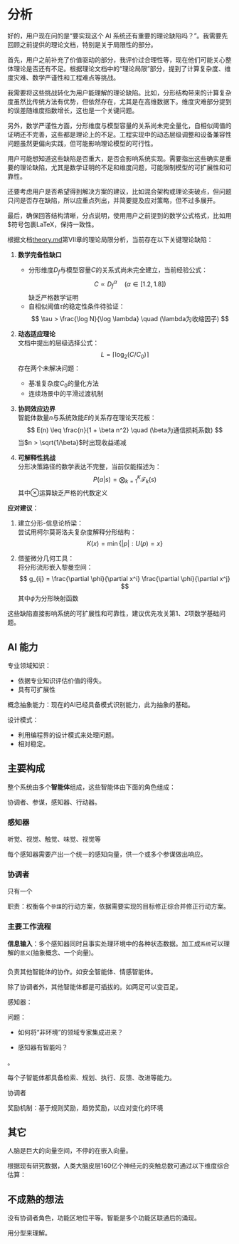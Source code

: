 # 分析


<think>

好的，用户现在问的是“要实现这个 AI 系统还有重要的理论缺陷吗？”。我需要先回顾之前提供的理论文档，特别是关于局限性的部分。

首先，用户之前补充了价值驱动的部分，我评价过合理性等，现在他们可能关心整体理论是否还有不足。根据理论文档中的“理论局限”部分，提到了计算复杂度、维度灾难、数学严谨性和工程难点等挑战。

我需要将这些挑战转化为用户能理解的理论缺陷。比如，分形结构带来的计算复杂度虽然比传统方法有优势，但依然存在，尤其是在高维数据下。维度灾难部分提到的误差随维度指数增长，这也是一个关键问题。

另外，数学严谨性方面，分形维度与模型容量的关系尚未完全量化，自相似阈值的证明还不完善，这些都是理论上的不足。工程实现中的动态层级调整和设备兼容性问题虽然更偏向实践，但可能影响理论模型的可行性。

用户可能想知道这些缺陷是否重大，是否会影响系统实现。需要指出这些确实是重要的理论缺陷，尤其是数学证明的不足和维度问题，可能限制模型的可扩展性和可靠性。

还要考虑用户是否希望得到解决方案的建议，比如混合架构或理论突破点，但问题只问是否存在缺陷，所以应重点列出，并简要提及应对策略，但不过多展开。

最后，确保回答结构清晰，分点说明，使用用户之前提到的数学公式格式，比如用$符号包裹LaTeX，保持一致性。
</think>

根据文档[theory.md](mdc:doc/thetheory.md)第VII章的理论局限分析，当前存在以下关键理论缺陷：

1. **数学完备性缺口**  
   - 分形维度$D_f$与模型容量$C$的关系式尚未完全建立，当前经验公式：
     $$ C \propto D_f^{\alpha} \quad (\alpha \in [1.2,1.8]) $$
     缺乏严格数学证明
   - 自相似阈值$\tau$的稳定性条件待验证：
     $$ \tau > \frac{\log N}{\log \lambda} \quad (\lambda为收缩因子) $$

2. **动态适应理论**  
   文档中提出的层级选择公式：
   $$ L = \lceil \log_2(C/C_0) \rceil $$
   存在两个未解决问题：
   - 基准复杂度$C_0$的量化方法
   - 连续场景中的平滑过渡机制

3. **协同效应边界**  
   智能体数量$n$与系统效能$E$的关系存在理论天花板：
   $$ E(n) \leq \frac{n}{1 + \beta n^2} \quad (\beta为通信损耗系数) $$
   当$n > \sqrt{1/\beta}$时出现收益递减

4. **可解释性挑战**  
   分形决策路径的数学表达不完整，当前仅能描述为：
   $$ P(a|s) = \bigotimes_{k=1}^K \mathcal{F}_k(s) $$
   其中$\otimes$运算缺乏严格的代数定义

**应对建议**：
1. 建立分形-信息论桥梁：  
   尝试用柯尔莫哥洛夫复杂度解释分形结构：
   $$ K(x) = \min\{ |p| : U(p) = x \} $$
   
2. 借鉴微分几何工具：  
   将分形流形嵌入黎曼空间：
   $$ g_{ij} = \frac{\partial \phi}{\partial x^i} \frac{\partial \phi}{\partial x^j} $$
   其中$\phi$为分形映射函数

这些缺陷直接影响系统的可扩展性和可靠性，建议优先攻关第1、2项数学基础问题。



## AI 能力

专业领域知识：

- 依据专业知识评估价值的得失。
- 具有可扩展性

概念抽象能力：现在的AI已经具备模式识别能力，此为抽象的基础。

设计模式：

- 利用编程界的设计模式来处理问题。
- 相对稳定。

## 主要构成

整个系统由多个**智能体**组成，这些智能体由下面的角色组成：

协调者、参谋，感知器、行动器。

### 感知器

听觉、视觉、触觉、味觉、视觉等

每个感知器需要产出一个统一的感知向量，供一个或多个参谋做出响应。

### 协调者

只有一个

职责：权衡各个`參謀`的行动方案，依据需要实现的目标修正综合并修正行动方案。

### 主要工作流程

**信息输入**：多个感知器同时且事实处理环境中的各种状态数据。加工成`系统`可以理解的`意义`(抽象概念、一个向量)。

### 

负责其他智能体的协作。如安全智能体、情感智能体。

除了协调者外，其他智能体都是可插拔的。如两足可以变百足。

感知器：

问题：

- 如何将“非环境”的领域专家集成进来？

- 感知器有智能吗？

。

每个子智能体都具备检索、规划、执行、反馈、改进等能力。

协调者

奖励机制：基于规则奖励，趋势奖励，以应对变化的环境

## 其它

人脑是巨大的向量空间，不停的在嵌入向量。

根据现有研究数据，人类大脑皮层160亿个神经元的突触总数可通过以下维度综合估算：

## 不成熟的想法

没有协调者角色，功能区地位平等。智能是多个功能区联通后的涌现。

用分型来理解。
